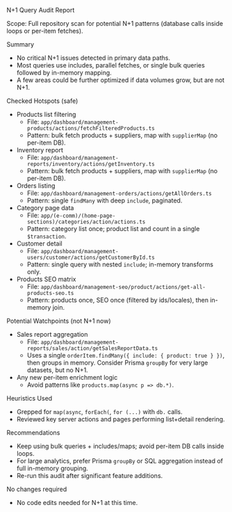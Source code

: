 N+1 Query Audit Report

Scope: Full repository scan for potential N+1 patterns (database calls inside loops or per-item fetches).

Summary
- No critical N+1 issues detected in primary data paths.
- Most queries use includes, parallel fetches, or single bulk queries followed by in-memory mapping.
- A few areas could be further optimized if data volumes grow, but are not N+1.

Checked Hotspots (safe)
- Products list filtering
  - File: `app/dashboard/management-products/actions/fetchFilteredProducts.ts`
  - Pattern: bulk fetch products + suppliers, map with `supplierMap` (no per-item DB).
- Inventory report
  - File: `app/dashboard/management-reports/inventory/actions/getInventory.ts`
  - Pattern: bulk fetch products + suppliers, map with `supplierMap` (no per-item DB).
- Orders listing
  - File: `app/dashboard/management-orders/actions/getAllOrders.ts`
  - Pattern: single `findMany` with deep `include`, paginated.
- Category page data
  - File: `app/(e-comm)/(home-page-sections)/categories/action/actions.ts`
  - Pattern: category list once; product list and count in a single `$transaction`.
- Customer detail
  - File: `app/dashboard/management-users/customer/actions/getCustomerById.ts`
  - Pattern: single query with nested `include`; in-memory transforms only.
- Products SEO matrix
  - File: `app/dashboard/management-seo/product/actions/get-all-products-seo.ts`
  - Pattern: products once, SEO once (filtered by ids/locales), then in-memory join.

Potential Watchpoints (not N+1 now)
- Sales report aggregation
  - File: `app/dashboard/management-reports/sales/action/getSalesReportData.ts`
  - Uses a single `orderItem.findMany({ include: { product: true } })`, then groups in memory. Consider Prisma `groupBy` for very large datasets, but no N+1.
- Any new per-item enrichment logic
  - Avoid patterns like `products.map(async p => db.*)`.

Heuristics Used
- Grepped for `map(async`, `forEach(`, `for (...)` with `db.` calls.
- Reviewed key server actions and pages performing list+detail rendering.

Recommendations
- Keep using bulk queries + includes/maps; avoid per-item DB calls inside loops.
- For large analytics, prefer Prisma `groupBy` or SQL aggregation instead of full in-memory grouping.
- Re-run this audit after significant feature additions.

No changes required
- No code edits needed for N+1 at this time.

